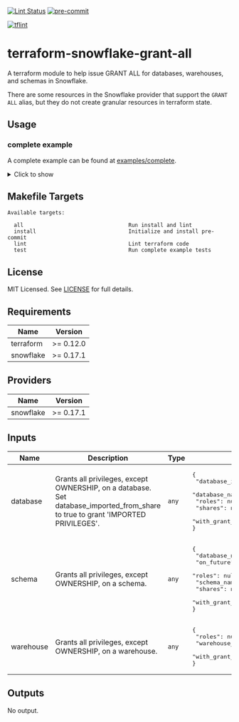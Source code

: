 [![Lint Status](https://github.com/aidan-melen/terraform-snowflake-grant-all/workflows/Lint/badge.svg)](https://github.com/aidan-melen/terraform-snowflake-grant-all/actions)
[![pre-commit](https://img.shields.io/badge/pre--commit-enabled-brightgreen?logo=pre-commit&logoColor=white)](https://github.com/pre-commit/pre-commit)
<!-- [![cookiecutter-tf-module](https://img.shields.io/badge/cookiecutter--tf--module-enabled-brightgreen)](https://github.com/aidan-melen/cookiecutter-tf-module) -->
[![tflint](https://img.shields.io/badge/code--style-tflint-black)](https://github.com/terraform-linters/tflint)

# terraform-snowflake-grant-all

A terraform module to help issue GRANT ALL for databases, warehouses, and
schemas in Snowflake.

There are some resources in the Snowflake provider that support the `GRANT ALL`
alias, but they do not create granular resources in terraform state.

## Usage


### complete example

A complete example can be found at [examples/complete](examples/complete).

<details><summary>Click to show</summary>

```hcl
/*
 * https://docs.snowflake.com/en/user-guide/security-access-control-configure.html#creating-a-role-hierarchy
 */
terraform {
  required_version = ">= 0.13.0"
}

provider snowflake {
  username = var.snowflake_username
  password = var.snowflake_password
  account  = var.snowflake_account
  role     = var.snowflake_role
  region   = var.snowflake_region
}

/*
 * ACCOUNT OBJECTS
 */
resource "snowflake_database" "database" {
  name = "DATABASE_A"
}

resource "snowflake_schema" "schema" {
  name     = "SCHEMA_1"
  database = snowflake_database.database.name
}

resource "snowflake_warehouse" "warehouse" {
  name                = "WAREHOUSE_1"
  auto_resume         = true
  auto_suspend        = 60
  initially_suspended = true
  warehouse_size      = "X-Small"
}

/*
 * ROLES
 */
resource "snowflake_role" "custom" {
  name = "CUSTOM"
  depends_on = [
    snowflake_database.database,
    snowflake_schema.schema,
    snowflake_warehouse.warehouse,
  ]
}

resource "snowflake_role" "admin" {
  name = "ADMIN"
  depends_on = [
    snowflake_database.database,
    snowflake_schema.schema,
    snowflake_warehouse.warehouse,
  ]
}

/*
 * CUSTOM ROLE GRANTS
 */
resource "snowflake_warehouse_grant" "warehouse" {
  warehouse_name = snowflake_warehouse.warehouse.name
  privilege      = "USAGE"
  roles          = snowflake_role.custom.name
}

resource "snowflake_database_grant" "database" {
  database_name = snowflake_database.database.name
  privilege     = "USAGE"
  roles         = snowflake_role.custom.name
}

module "grant_all_on_schema_to_user_role" {
  source = "../../"
  schema = {
    database_name = snowflake_database.database.name
    on_future     = true
    roles         = [snowflake_role.custom.name]
    schema_name   = snowflake_schema.schema.name
  }
}

/*
 * ADMIN ROLE GRANTS
 */
module "grant_all_on_warehouse_database_schema_to_admin_role" {
  source = "../../"
  warehouse = {
    warehouse_roles             = [snowflake_role.admin.name]
    warehouse_warehouse_name    = snowflake_warehouse.warehouse.name
    warehouse_with_grant_option = false
  }
  database = {
    database_name = snowflake_database.database.name
    roles         = [snowflake_role.admin.name]
  }
  schema = {
    database_name = snowflake_database.database.name
    on_future     = true
    roles         = [snowflake_role.admin.name]
    schema_name   = snowflake_schema.schema.name
  }
}

```

</details>

## Makefile Targets

```text
Available targets:

  all                                 Run install and lint
  install                             Initialize and install pre-commit
  lint                                Lint terraform code
  test                                Run complete example tests
```

## License

MIT Licensed. See [LICENSE](./LICENSE) for full details.

<!-- BEGINNING OF PRE-COMMIT-TERRAFORM DOCS HOOK -->
## Requirements

| Name | Version |
|------|---------|
| terraform | >= 0.12.0 |
| snowflake | >= 0.17.1 |

## Providers

| Name | Version |
|------|---------|
| snowflake | >= 0.17.1 |

## Inputs

| Name | Description | Type | Default | Required |
|------|-------------|------|---------|:--------:|
| database | Grants all privileges, except OWNERSHIP, on a database.<br>Set database\_imported\_from\_share to true to grant 'IMPORTED PRIVILEGES'. | `any` | <pre>{<br>  "database_imported_from_share": false,<br>  "database_name": null,<br>  "roles": null,<br>  "shares": null,<br>  "with_grant_option": null<br>}</pre> | no |
| schema | Grants all privileges, except OWNERSHIP, on a schema. | `any` | <pre>{<br>  "database_name": null,<br>  "on_future": false,<br>  "roles": null,<br>  "schema_name": null,<br>  "shares": null,<br>  "with_grant_option": false<br>}</pre> | no |
| warehouse | Grants all privileges, except OWNERSHIP, on a warehouse. | `any` | <pre>{<br>  "roles": null,<br>  "warehouse_name": null,<br>  "with_grant_option": false<br>}</pre> | no |

## Outputs

No output.

<!-- END OF PRE-COMMIT-TERRAFORM DOCS HOOK -->
